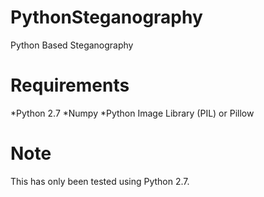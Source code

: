 # PythonSteganography
Python Based Steganography

# Requirements
*Python 2.7
*Numpy
*Python Image Library (PIL) or Pillow

# Note
This has only been tested using Python 2.7.
